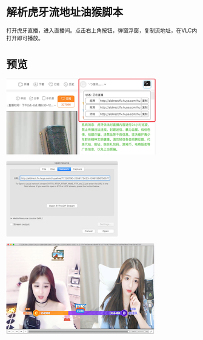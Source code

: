 # 解析虎牙流地址油猴脚本

打开虎牙直播，进入直播间。点击右上角按钮，弹窗浮窗，复制流地址，在VLC内打开即可播放。

# 预览

![](preview_1.png)

![](preview_2.png)

![](preview_3.png)
